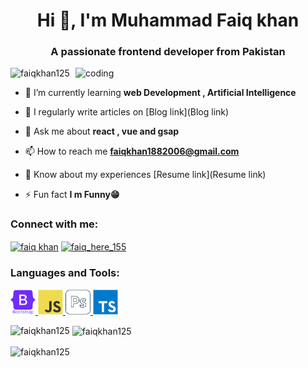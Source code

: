 <h1 align="center">Hi 👋, I'm Muhammad Faiq khan</h1>
<h3 align="center">A passionate frontend developer from Pakistan</h3>

<img align="right" alt="coding" width="400" src="https://camo.githubusercontent.com/19db51af5f90f1b152bc0b9078f5fe97053955be5074f03f17019c70345bdcdb/68747470733a2f2f6d69726f2e6d656469756d2e636f6d2f6d61782f313336302f302a37513379765349765f7430696f4a2d5a2e676966">

<p align="left"> <img src="https://komarev.com/ghpvc/?username=faiqkhan125&label=Profile%20views&color=0e75b6&style=flat" alt="faiqkhan125" /> </p>

- 🌱 I’m currently learning **web Development , Artificial Intelligence**

- 📝 I regularly write articles on [Blog link](Blog link)

- 💬 Ask me about **react , vue and gsap**

- 📫 How to reach me **faiqkhan1882006@gmail.com**

- 📄 Know about my experiences [Resume link](Resume link)

- ⚡ Fun fact **I m Funny😁**

<h3 align="left">Connect with me:</h3>
<p align="left">
<a href="https://linkedin.com/in/faiq khan" target="blank"><img align="center" src="https://raw.githubusercontent.com/rahuldkjain/github-profile-readme-generator/master/src/images/icons/Social/linked-in-alt.svg" alt="faiq khan" height="30" width="40" /></a>
<a href="https://instagram.com/faiq_here_155" target="blank"><img align="center" src="https://raw.githubusercontent.com/rahuldkjain/github-profile-readme-generator/master/src/images/icons/Social/instagram.svg" alt="faiq_here_155" height="30" width="40" /></a>
</p>

<h3 align="left">Languages and Tools:</h3>
<p align="left"> <a href="https://getbootstrap.com" target="_blank" rel="noreferrer"> <img src="https://raw.githubusercontent.com/devicons/devicon/master/icons/bootstrap/bootstrap-plain-wordmark.svg" alt="bootstrap" width="40" height="40"/> </a> <a href="https://developer.mozilla.org/en-US/docs/Web/JavaScript" target="_blank" rel="noreferrer"> <img src="https://raw.githubusercontent.com/devicons/devicon/master/icons/javascript/javascript-original.svg" alt="javascript" width="40" height="40"/> </a> <a href="https://www.photoshop.com/en" target="_blank" rel="noreferrer"> <img src="https://raw.githubusercontent.com/devicons/devicon/master/icons/photoshop/photoshop-line.svg" alt="photoshop" width="40" height="40"/> </a> <a href="https://www.typescriptlang.org/" target="_blank" rel="noreferrer"> <img src="https://raw.githubusercontent.com/devicons/devicon/master/icons/typescript/typescript-original.svg" alt="typescript" width="40" height="40"/> </a> </p>

<p><img align="left" src="https://github-readme-stats.vercel.app/api/top-langs?username=faiqkhan125&show_icons=true&locale=en&layout=compact" alt="faiqkhan125" /></p>

<p>&nbsp;<img align="center" src="https://github-readme-stats.vercel.app/api?username=faiqkhan125&show_icons=true&locale=en" alt="faiqkhan125" /></p>

<p><img align="center" src="https://github-readme-streak-stats.herokuapp.com/?user=faiqkhan125&" alt="faiqkhan125" /></p>

